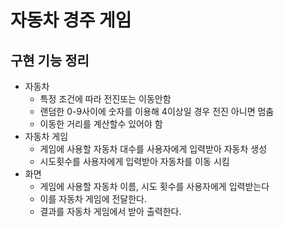 # 자동차 경주 게임
## 구현 기능 정리
* 자동차
  * 특정 조건에 따라 전진또는 이동안함 
  * 랜덤한 0-9사이에 숫자를 이용해 4이상일 경우 전진 아니면 멈춤
  * 이동한 거리를 계산할수 있어야 함
* 자동차 게임
  * 게임에 사용할 자동차 대수를 사용자에게 입력받아 자동차 생성
  * 시도횟수를 사용자에게 입력받아 자동차를 이동 시킴
* 화면
  * 게임에 사용할 자동차 이름, 시도 횟수를 사용자에게 입력받는다
  * 이를 자동차 게임에 전달한다.
  * 결과를 자동차 게임에서 받아 출력한다.

